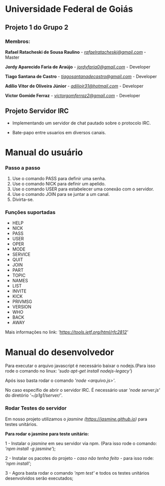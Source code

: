 # Universidade Federal de Goiás

## Projeto 1 do Grupo 2

### Membros:


**Rafael Ratacheski de Sousa Raulino** - *rafaelratacheski@gmail.com* - Master

**Jordy Aparecido Faria de Araújo** - *jordyfaria0@gmail.com* - Developer

**Tiago Santana de Castro** - *tiagosantanadecastro@gmail.com* - Developer

**Adílio Vitor de Oliveira Júnior** - *adiliojr31@hotmail.com* - Developer

**Victor Gomide Ferraz** - *victorgomferraz2@gmail.com* - Developer


## Projeto Servidor IRC

* Implementando um servidor de chat pautado sobre o protocolo IRC.

* Bate-papo entre usuarios em diversos canais.

# Manual do usuário

### Passo a passo 

1. Use o comando PASS <senha> para definir uma senha.
2. Use o comando NICK <apelido> para definir um apelido.
3. Use o comando USER <user> <modo> <nome real> para estabelecer uma conexão com o servidor.
4. Use o comando JOIN <canal> para se juntar a um canal.
5. Divirta-se.

### Funções suportadas 

* HELP
* NICK
* PASS
* USER
* OPER
* MODE
* SERVICE
* QUIT
* JOIN
* PART
* TOPIC
* NAMES
* LIST
* INVITE
* KICK
* PRIVMSG
* VERSION
* WHO
* BACK
* AWAY

Mais informações no link: *'https://tools.ietf.org/html/rfc2812'*

# Manual do desenvolvedor

Para executar o arquivo javascript é necessário baixar o nodejs.(Para isso rode o comando no linux: *'sudo apt-get install nodejs-legacy'*)

Após isso basta rodar o comando *'node <arquivo.js>'*. 

No caso específio de abrir o servidor IRC. É necessário usar *'node server.js'* do diretório *'~/p1g1/server/'*.


### Rodar Testes do servidor

Em nosso projeto utilizamos o *jasmine (https://jasmine.github.io)*  para testes unitários.

**Para rodar o jasmine para teste unitário:**

1 - Instalar o *jasmine* em seu servidor via npm. (Para isso rode o comando: *'npm install -g jasmine'*);

2 - Instalar os pacotes do projeto *- caso não tenha feito -* para isso rode: *'npm install'*;

3 - Agora basta rodar o comando *'npm test'* e todos os testes unitários desenvolvidos serão executados;

